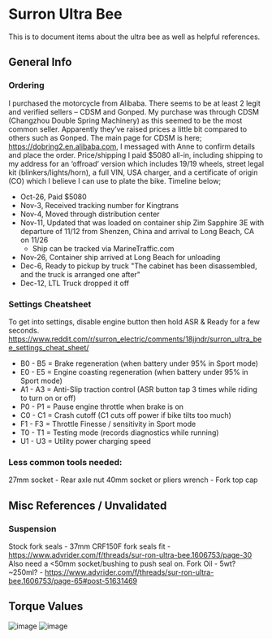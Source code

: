 # Surron Ultra Bee
This is to document items about the ultra bee as well as helpful references.

## General Info

### Ordering
I purchased the motorcycle from Alibaba. There seems to be at least 2 legit and verified sellers – CDSM and Gonped. My purchase was through CDSM (Changzhou Double Spring Machinery) as this seemed to be the most common seller. Apparently they’ve raised prices a little bit compared to others such as Gonped. The main page for CDSM is here; https://dobring2.en.alibaba.com, I messaged with Anne to confirm details and place the order.
Price/shipping I paid $5080 all-in, including shipping to my address for an ‘offroad’ version which includes 19/19 wheels, street legal kit (blinkers/lights/horn), a full VIN, USA charger, and a certificate of origin (CO) which I believe I can use to plate the bike.
Timeline below;
* Oct-26, Paid $5080
* Nov-3, Received tracking number for Kingtrans
* Nov-4, Moved through distribution center
* Nov-11, Updated that was loaded on container ship Zim Sapphire 3E with departure of 11/12 from Shenzen, China and arrival to Long Beach, CA on 11/26
    * Ship can be tracked via MarineTraffic.com
* Nov-26, Container ship arrived at Long Beach for unloading
* Dec-6, Ready to pickup by truck "The cabinet has been disassembled, and the truck is arranged one after"
* Dec-12, LTL Truck dropped it off

### Settings Cheatsheet
To get into settings, disable engine button then hold ASR & Ready for a few seconds.
https://www.reddit.com/r/surron_electric/comments/18jjndr/surron_ultra_bee_settings_cheat_sheet/
* B0 - B5 = Brake regeneration (when battery under 95% in Sport mode)
* E0 - E5 = Engine coasting regeneration (when battery under 95% in Sport mode)
* A1 - A3 = Anti-Slip traction control (ASR button tap 3 times while riding to turn on or off)
* P0 - P1 = Pause engine throttle when brake is on
* C0 - C1 = Crash cutoff (C1 cuts off power if bike tilts too much)
* F1 - F3 = Throttle Finesse / sensitivity in Sport mode
* T0 - T1 = Testing mode (records diagnostics while running)
* U1 - U3 = Utility power charging speed

### Less common tools needed:
27mm socket - Rear axle nut
40mm socket or pliers wrench - Fork top cap

## Misc References / Unvalidated
### Suspension
Stock fork seals - 37mm CRF150F fork seals fit - https://www.advrider.com/f/threads/sur-ron-ultra-bee.1606753/page-30
   Also need a <50mm socket/bushing to push seal on.
Fork Oil - 5wt? ~250ml? - https://www.advrider.com/f/threads/sur-ron-ultra-bee.1606753/page-65#post-51631469

## Torque Values
![image](https://github.com/user-attachments/assets/a7c26f6c-cbcc-4d8e-8206-ab561910eee1)
![image](https://github.com/user-attachments/assets/b447008e-5c19-4528-aaf3-eea4e5dd8926)





